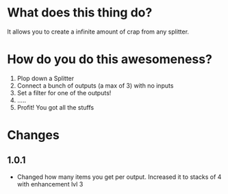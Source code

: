 # What does this thing do?
It allows you to create a infinite amount of crap from any splitter.

# How do you do this awesomeness?
1. Plop down a Splitter
2. Connect a bunch of outputs (a max of 3) with no inputs
3. Set a filter for one of the outputs!
4. .....
5. Profit! You got all the stuffs

# Changes
## 1.0.1
 - Changed how many items you get per output. Increased it to stacks of 4 with enhancement lvl 3

